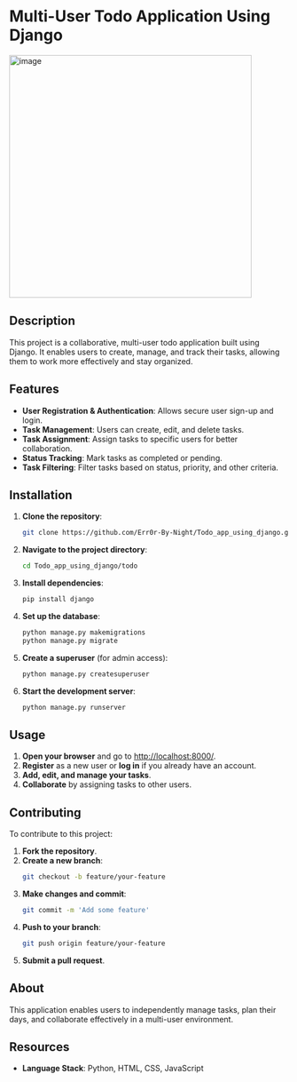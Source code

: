 # Multi-User Todo Application Using Django

<img width="437" alt="image" src="https://github.com/user-attachments/assets/2b6a7310-364d-46b3-acbe-2c703b8ede00">


## Description
This project is a collaborative, multi-user todo application built using Django. It enables users to create, manage, and track their tasks, allowing them to work more effectively and stay organized.

## Features
- **User Registration & Authentication**: Allows secure user sign-up and login.
- **Task Management**: Users can create, edit, and delete tasks.
- **Task Assignment**: Assign tasks to specific users for better collaboration.
- **Status Tracking**: Mark tasks as completed or pending.
- **Task Filtering**: Filter tasks based on status, priority, and other criteria.

## Installation

1. **Clone the repository**:
   ```bash
   git clone https://github.com/Err0r-By-Night/Todo_app_using_django.git
   ```
2. **Navigate to the project directory**:
   ```bash
   cd Todo_app_using_django/todo
   ```
3. **Install dependencies**:
   ```bash
   pip install django
   ```
4. **Set up the database**:
   ```bash
   python manage.py makemigrations
   python manage.py migrate
   ```
5. **Create a superuser** (for admin access):
   ```bash
   python manage.py createsuperuser
   ```
6. **Start the development server**:
   ```bash
   python manage.py runserver
   ```

## Usage

1. **Open your browser** and go to [http://localhost:8000/](http://localhost:8000/).
2. **Register** as a new user or **log in** if you already have an account.
3. **Add, edit, and manage your tasks**.
4. **Collaborate** by assigning tasks to other users.

## Contributing

To contribute to this project:

1. **Fork the repository**.
2. **Create a new branch**:
   ```bash
   git checkout -b feature/your-feature
   ```
3. **Make changes and commit**:
   ```bash
   git commit -m 'Add some feature'
   ```
4. **Push to your branch**:
   ```bash
   git push origin feature/your-feature
   ```
5. **Submit a pull request**.

## About

This application enables users to independently manage tasks, plan their days, and collaborate effectively in a multi-user environment.

## Resources

- **Language Stack**: Python, HTML, CSS, JavaScript
